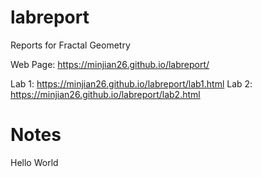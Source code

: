 # labreport
Reports for Fractal Geometry

Web Page: https://minjian26.github.io/labreport/ 

Lab 1: https://minjian26.github.io/labreport/lab1.html 
Lab 2: https://minjian26.github.io/labreport/lab2.html

# Notes
Hello World
